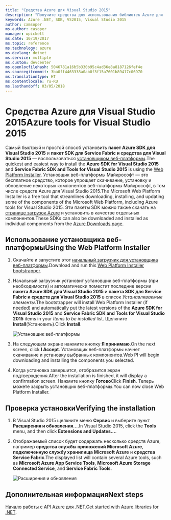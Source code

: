 ```yaml
---
title: "Средства Azure для Visual Studio 2015"
description: "Получите средства для использования библиотек Azure для .NET в Visual Studio 2015."
keywords: Azure .NET, SDK, VS2015, Visual Studio 2015
author: camsoper
ms.author: casoper
manager: wpickett
ms.date: 10/19/2017
ms.topic: reference
ms.technology: azure
ms.devlang: dotnet
ms.service: multiple
ms.custom: devcenter
ms.openlocfilehash: 5046781a16b5b330b95c4ad36e8a8187126fef4e
ms.sourcegitcommit: 3ba0ff4463338a0ab0f3f15a7601b89417c06970
ms.translationtype: HT
ms.contentlocale: ru-RU
ms.lasthandoff: 03/05/2018
---
```

# <a name="azure-tools-for-visual-studio-2015"></a><span data-ttu-id="e8cab-104">Средства Azure для Visual Studio 2015</span><span class="sxs-lookup"><span data-stu-id="e8cab-104">Azure tools for Visual Studio 2015</span></span>

<span data-ttu-id="e8cab-105">Самый быстрый и простой способ установить **пакет Azure SDK для Visual Studio 2015** и **пакет SDK для Service Fabric и средства для Visual Studio 2015** — воспользоваться [установщиком веб-платформы](https://www.microsoft.com/web/downloads/platform.aspx).</span><span class="sxs-lookup"><span data-stu-id="e8cab-105">The quickest and easiest way to install the **Azure SDK for Visual Studio 2015** and **Service Fabric SDK and Tools for Visual Studio 2015** is using the [Web Platform Installer](https://www.microsoft.com/web/downloads/platform.aspx).</span></span>  <span data-ttu-id="e8cab-106">Установщик веб-платформы Майкрософт — это бесплатное средство, которое упрощает скачивание, установку и обновление некоторых компонентов веб-платформы Майкрософт, в том числе средств Azure для Visual Studio 2015.</span><span class="sxs-lookup"><span data-stu-id="e8cab-106">The Microsoft Web Platform Installer is a free tool that streamlines downloading, installing, and updating some of the components of the Microsoft Web Platform, including Azure tools for Visual Studio 2015.</span></span>  <span data-ttu-id="e8cab-107">Эти пакеты SDK можно также скачать на [странице загрузок Azure](https://azure.microsoft.com/downloads/) и установить в качестве отдельных компонентов.</span><span class="sxs-lookup"><span data-stu-id="e8cab-107">These SDKs can also be downloaded and installed as individual components from the [Azure Downloads page](https://azure.microsoft.com/downloads/).</span></span> 

## <a name="using-the-web-platform-installer"></a><span data-ttu-id="e8cab-108">Использование установщика веб-платформы</span><span class="sxs-lookup"><span data-stu-id="e8cab-108">Using the Web Platform Installer</span></span>

1. <span data-ttu-id="e8cab-109">Скачайте и запустите этот [начальный загрузчик для установщика веб-платформы](https://www.microsoft.com/web/handlers/webpi.ashx?command=getinstallerredirect&appid=VWDOrVs2015AzurePack;MicrosoftAzure-ServiceFabric-VS2015).</span><span class="sxs-lookup"><span data-stu-id="e8cab-109">Download and run this [Web Platform Installer bootstrapper](https://www.microsoft.com/web/handlers/webpi.ashx?command=getinstallerredirect&appid=VWDOrVs2015AzurePack;MicrosoftAzure-ServiceFabric-VS2015).</span></span>  

2. <span data-ttu-id="e8cab-110">Начальный загрузчик установит установщик веб-платформы (при необходимости) и автоматически поместит последние версии **пакета Azure SDK для Visual Studio 2015** и **пакета SDK для Service Fabric и средств для Visual Studio 2015** в список *Устанавливаемые элементы*.</span><span class="sxs-lookup"><span data-stu-id="e8cab-110">The bootstrapper will install Web Platform Installer (if needed) and automatically put the latest versions of the  **Azure SDK for Visual Studio 2015** and **Service Fabric SDK and Tools for Visual Studio 2015** items in your *Items to be installed* list.</span></span>  <span data-ttu-id="e8cab-111">Щелкните **Install**(Установить).</span><span class="sxs-lookup"><span data-stu-id="e8cab-111">Click **Install**.</span></span>

    ![Установщик веб-платформы](media/dotnet-sdk-vs2015-install/webpi.png)

3. <span data-ttu-id="e8cab-113">На следующем экране нажмите кнопку **Я принимаю**.</span><span class="sxs-lookup"><span data-stu-id="e8cab-113">On the next screen, click **I Accept**.</span></span>  <span data-ttu-id="e8cab-114">Установщик веб-платформы начнет скачивание и установку выбранных компонентов.</span><span class="sxs-lookup"><span data-stu-id="e8cab-114">Web PI will begin downloading and installing the components you selected.</span></span>

4. <span data-ttu-id="e8cab-115">Когда установка завершится, отобразится экран подтверждения.</span><span class="sxs-lookup"><span data-stu-id="e8cab-115">After the installation is finished, it will display a confirmation screen.</span></span>  <span data-ttu-id="e8cab-116">Нажмите кнопку **Готово**</span><span class="sxs-lookup"><span data-stu-id="e8cab-116">Click **Finish**.</span></span>  <span data-ttu-id="e8cab-117">Теперь можете закрыть установщик веб-платформы.</span><span class="sxs-lookup"><span data-stu-id="e8cab-117">You can now close Web Platform Installer.</span></span>

## <a name="verifying-the-installation"></a><span data-ttu-id="e8cab-118">Проверка установки</span><span class="sxs-lookup"><span data-stu-id="e8cab-118">Verifying the installation</span></span>

1. <span data-ttu-id="e8cab-119">В Visual Studio 2015 щелкните меню **Сервис** и выберите пункт **Расширения и обновления...**.</span><span class="sxs-lookup"><span data-stu-id="e8cab-119">In Visual Studio 2015, click the **Tools** menu, and then click **Extensions and Updates...**.</span></span>

2. <span data-ttu-id="e8cab-120">Отображаемый список будет содержать несколько средств Azure, например **средства службы приложений Microsoft Azure**, **подключенную службу хранилища Microsoft Azure** и **средства Service Fabric**.</span><span class="sxs-lookup"><span data-stu-id="e8cab-120">The displayed list will contain several Azure tools, such as **Microsoft Azure App Service Tools**, **Microsoft Azure Storage Connected Service**, and **Service Fabric Tools**.</span></span>

    ![Расширения и обновления](media\dotnet-sdk-vs2015-install\ext-tools.png)

## <a name="next-steps"></a><span data-ttu-id="e8cab-122">Дополнительная информация</span><span class="sxs-lookup"><span data-stu-id="e8cab-122">Next steps</span></span>

<span data-ttu-id="e8cab-123">[Начало работы с API Azure для .NET](dotnet-sdk-azure-get-started.md).</span><span class="sxs-lookup"><span data-stu-id="e8cab-123">[Get started with Azure libraries for .NET](dotnet-sdk-azure-get-started.md).</span></span>

